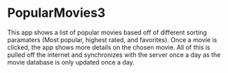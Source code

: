# PopularMovies3

This app shows a list of popular movies based off of different sorting paramaters (Most popular, highest rated, and favorites).
Once a movie is clicked, the app shows more details on the chosen movie.
All of this is pulled off the internet and synchronizes with the server once a day as the movie database is only updated once a day.
